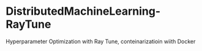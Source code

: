 # DistributedMachineLearning-RayTune
 Hyperparameter Optimization with Ray Tune, conteinarizatioin wiith Docker
